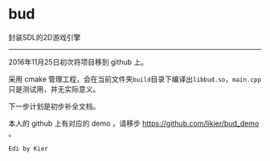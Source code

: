 # bud
封装SDL的2D游戏引擎

---

2016年11月25日初次将项目移到 github 上。

采用 cmake 管理工程，会在当前文件夹`build`目录下编译出`libbud.so`，`main.cpp`只是测试用，并无实际意义。

下一步计划是初步补全文档。

本人的 github 上有对应的 demo ，请移步 https://github.com/likier/bud_demo 。

`Edi by Kier`

